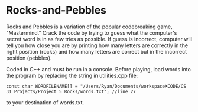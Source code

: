 # Rocks-and-Pebbles

Rocks and Pebbles is a variation of the popular codebreaking game, "Mastermind." Crack the code by trying to guess what the computer's secret word is in as few tries as possible. If guess is incorrect, computer will tell you how close you are by printing how many letters are correctly in the right position (rocks) and how many letters are correct but in the incorrect position (pebbles).

Coded in C++ and must be run in a console. Before playing, load words into the program by replacing the string in utilities.cpp file:
    
    const char WORDFILENAME[] = "/Users/Ryan/Documents/workspaceXCODE/CS 31 Projects/Project 5 Rocks/words.txt"; //line 27

to your destination of words.txt.
